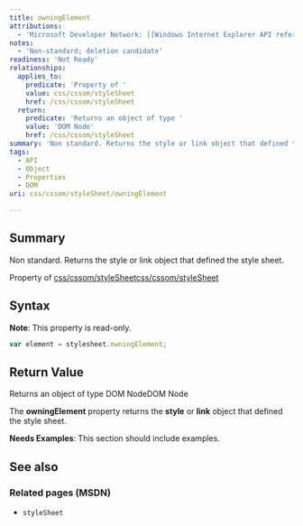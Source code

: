 ```yaml
---
title: owningElement
attributions:
  - 'Microsoft Developer Network: [[Windows Internet Explorer API reference](http://msdn.microsoft.com/en-us/library/ie/hh828809%28v=vs.85%29.aspx) Article]'
notes:
  - 'Non-standard; deletion candidate'
readiness: 'Not Ready'
relationships:
  applies_to:
    predicate: 'Property of '
    value: css/cssom/styleSheet
    href: /css/cssom/styleSheet
  return:
    predicate: 'Returns an object of type '
    value: 'DOM Node'
    href: /css/cssom/styleSheet
summary: 'Non standard. Returns the style or link object that defined the style sheet.'
tags:
  - API
  - Object
  - Properties
  - DOM
uri: css/cssom/styleSheet/owningElement

---
```

## Summary

Non standard. Returns the style or link object that defined the style sheet.

Property of [css/cssom/styleSheet](/css/cssom/styleSheet)[css/cssom/styleSheet](/css/cssom/styleSheet)

## Syntax

**Note**: This property is read-only.

``` js
var element = stylesheet.owningElement;
```

## Return Value

Returns an object of type DOM NodeDOM Node

The **owningElement** property returns the **style** or **link** object that defined the style sheet.

**Needs Examples**: This section should include examples.

## See also

### Related pages (MSDN)

-   `styleSheet`
